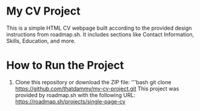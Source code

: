# My CV Project

This is a simple HTML CV webpage built according to the provided design instructions from roadmap.sh. It includes sections like Contact Information, Skills, Education, and more.

# How to Run the Project

1. Clone this repository or download the ZIP file: '''bash git clone https://github.com/thatdammy/my-cv-project.git
This project was provided by roadmap.sh with the following URL: https://roadmap.sh/projects/single-page-cv
